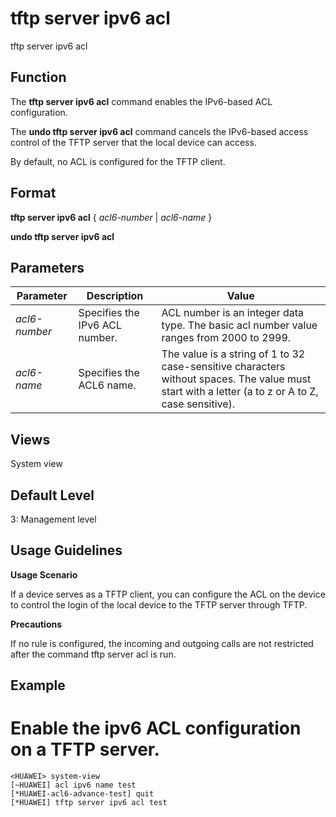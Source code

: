tftp server ipv6 acl
====================

tftp server ipv6 acl

Function
--------



The **tftp server ipv6 acl** command enables the IPv6-based ACL configuration.

The **undo tftp server ipv6 acl** command cancels the IPv6-based access control of the TFTP server that the local device can access.



By default, no ACL is configured for the TFTP client.


Format
------

**tftp server ipv6 acl** { *acl6-number* | *acl6-name* }

**undo tftp server ipv6 acl**


Parameters
----------

| Parameter | Description | Value |
| --- | --- | --- |
| *acl6-number* | Specifies the IPv6 ACL number. | ACL number is an integer data type. The basic acl number value ranges from 2000 to 2999. |
| *acl6-name* | Specifies the ACL6 name. | The value is a string of 1 to 32 case-sensitive characters without spaces. The value must start with a letter (a to z or A to Z, case sensitive). |



Views
-----

System view


Default Level
-------------

3: Management level


Usage Guidelines
----------------

**Usage Scenario**

If a device serves as a TFTP client, you can configure the ACL on the device to control the login of the local device to the TFTP server through TFTP.

**Precautions**

If no rule is configured, the incoming and outgoing calls are not restricted after the command tftp server acl is run.


Example
-------

# Enable the ipv6 ACL configuration on a TFTP server.
```
<HUAWEI> system-view
[~HUAWEI] acl ipv6 name test
[*HUAWEI-acl6-advance-test] quit
[*HUAWEI] tftp server ipv6 acl test

```